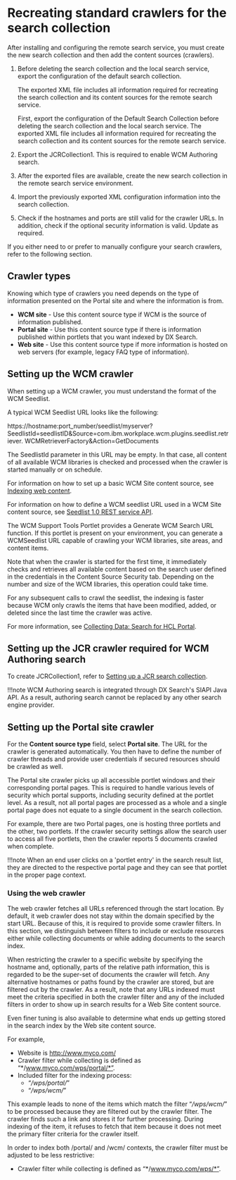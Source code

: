 # Recreating standard crawlers for the search collection

After installing and configuring the remote search service, you must create the new search collection and then add the content sources (crawlers).

1. Before deleting the search collection and the local search service, export the configuration of the default search collection. 

    The exported XML file includes all information required for recreating the search collection and its content sources for the remote search service. 

    First, export the configuration of the Default Search Collection before deleting the search collection and the local search service. The exported XML file includes all information required for recreating the search collection and its content sources for the remote search service.

2. Export the JCRCollection1. This is required to enable WCM Authoring search. 

3. After the exported files are available, create the new search collection in the remote search service environment.

4. Import the previously exported XML configuration information into the search collection.

5. Check if the hostnames and ports are still valid for the crawler URLs. In addition, check if the optional security information is valid. Update as required.

If you either need to or prefer to manually configure your search crawlers, refer to the following section.

## Crawler types

Knowing which type of crawlers you need depends on the type of information presented on the Portal site and where the information is from.

- **WCM site** - Use this content source type if WCM is the source of information published.
- **Portal site** - Use this content source type if there is information published within portlets that you want indexed by DX Search.
- **Web site** - Use this content source type if more information is hosted on web servers (for example, legacy FAQ type of information).


## Setting up the WCM crawler

When setting up a WCM crawler, you must understand the format of the WCM Seedlist.

A typical WCM Seedlist URL looks like the following:

https://hostname:port_number/seedlist/myserver?SeedlistId=seedlistID&Source=com.ibm.workplace.wcm.plugins.seedlist.retriever.
WCMRetrieverFactory&Action=GetDocuments

The SeedlistId parameter in this URL may be empty. In that case, all content of all available WCM libraries is checked and processed when the crawler is started manually or on schedule.

For information on how to set up a basic WCM Site content source, see [Indexing web content](../indexing_webcontent/index.md).

For information on how to define a WCM seedlist URL used in a WCM Site content source, see [Seedlist 1.0 REST service API](../crawling_webcontent_seedbase/wcm_searchseed/wcm_dev_search_seedrestapi.md).

The WCM Support Tools Portlet provides a Generate WCM Search URL function. If this portlet is present on your environment, you can generate a WCMSeedlist URL capable of crawling your WCM libraries, site areas, and content items.

Note that when the crawler is started for the first time, it immediately checks and retrieves all available content based on the search user defined in the credentials in the Content Source Security tab. Depending on the number and size of the WCM libraries, this operation could take time.

For any subsequent calls to crawl the seedlist, the indexing is faster because WCM only crawls the items that have been modified, added, or deleted since the last time the crawler was active.

For more information, see [Collecting Data: Search for HCL Portal](https://support.hcltechsw.com/csm?id=kb_article&sysparm_article=KB0076138&sys_kb_id=8223c6a31b881494c48197d58d4bcb59).


## Setting up the JCR crawler required for WCM Authoring search

To create JCRCollection1, refer to [Setting up a JCR search collection](../portal_search/administer_portal_search/setup_search_collections/jcr_search_collections/index.md).

!!!note
    WCM Authoring search is integrated through DX Search's SIAPI Java API. As a result, authoring search cannot be replaced by any other search engine provider.

## Setting up the Portal site crawler

For the **Content source type** field, select **Portal site**. The URL for the crawler is generated automatically. You then have to define the number of crawler threads and provide user credentials if secured resources should be crawled as well.

The Portal site crawler picks up all accessible portlet windows and their corresponding portal pages. This is required to handle various levels of security which portal supports, including security defined at the portlet level. As a result, not all portal pages are processed as a whole and a single portal page does not equate to a single document in the search collection.

For example, there are two Portal pages, one is hosting three portlets and the other, two portlets. If the crawler security settings allow the search user to access all five portlets, then the crawler reports 5 documents crawled when complete.

!!!note
    When an end user clicks on a 'portlet entry' in the search result list, they are directed to the respective portal page and they can see that portlet in the proper page context.


### Using the web crawler

The web crawler fetches all URLs referenced through the start location. By default, it web crawler does not stay within the domain specified by the start URL. Because of this, it is required to provide some crawler filters. In this section, we distinguish between filters to include or exclude resources either while collecting documents or while adding documents to the search index.

When restricting the crawler to a specific website by specifying the hostname and, optionally, parts of the relative path information, this is regarded to be the super-set of documents the crawler will fetch. Any alternative hostnames or paths found by the crawler are stored, but are filtered out by the crawler. As a result, note that any URLs indexed must meet the criteria specified in both the crawler filter and any of the included filters in order to show up in search results for a Web Site content source.

Even finer tuning is also available to determine what ends up getting stored in the search index by the Web site content source.

For example,

- Website is http://www.myco.com/
- Crawler filter while collecting is defined as “*/www.myco.com/wps/portal/*”.
- Included filter for the indexing process:
    - “*/wps/portal/*”
    - “*/wps/wcm/*”

This example leads to none of the items which match the filter “*/wps/wcm/*” to be processed because they are filtered out by the crawler filter. The crawler finds such a link and stores it for further processing. During indexing of the item, it refuses to fetch that item because it does not meet the primary filter criteria for the crawler itself.

In order to index both /portal/ and /wcm/ contexts, the crawler filter must be adjusted to be less restrictive:

- Crawler filter while collecting is defined as “*/www.myco.com/wps/*”.

